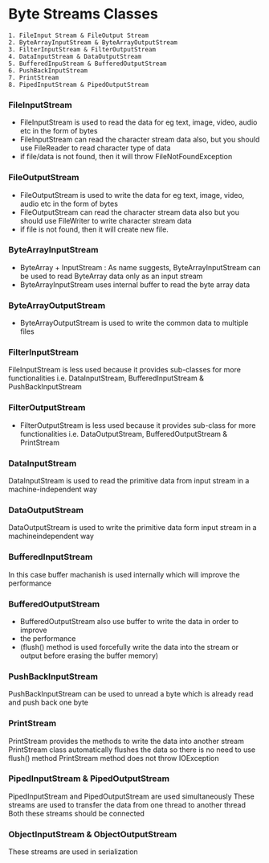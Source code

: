 # Byte Streams Classes 

	1. FileInput Stream & FileOutput Stream
	2. ByteArrayInputStream & ByteArrayOutputStream
	3. FilterInputStream & FilterOutputStream
	4. DataInputStream & DataOutputStream
	5. BufferedInpuStream & BufferedOutputStream
	6. PushBackInputStream
	7. PrintStream
	8. PipedInputStream & PipedOutputStream



### FileInputStream
- FileInputStream is used to read the data for eg text, image, video, audio etc in the form of bytes
- FileInputStream can read the character stream data also, but you should use FileReader to read character type of data
- if file/data is not found, then it will throw FileNotFoundException

### FileOutputStream
- FileOutputStream is used to write the data for eg text, image, video, audio etc in the form of bytes
- FileOutputStream can read the character stream data also but you should use FileWriter to write character stream data
- if file is not found, then it will create new file.

### ByteArrayInputStream
- ByteArray + InputStream : As name suggests, ByteArrayInputStream can be used to read ByteArray data only as an input stream
- ByteArrayInputStream uses internal buffer to read the byte array data

### ByteArrayOutputStream
- ByteArrayOutputStream is used to write the common data to multiple files

### FilterInputStream
FileInputStream is less used because it provides sub-classes for more functionalities i.e. DataInputStream, BufferedInputStream & PushBackInputStream

### FilterOutputStream
- FilterOutputStream is less used because it provides sub-class for more functionalities i.e. DataOutputStream, BufferedOutputStream & PrintStream

### DataInputStream
DataInputStream is used to read the primitive data from input stream in a machine-independent way

### DataOutputStream
DataOutputStream is used to write the primitive data form input stream in a machineindependent way

### BufferedInputStream
In this case buffer machanish is used internally which will improve the performance

### BufferedOutputStream
- BufferedOutputStream also use buffer to write the data in order to improve 
- the performance
- (flush() method is used forcefully write the data into the stream or output before erasing the buffer memory)

### PushBackInputStream
PushBackInputStream can be used to unread a byte which is already read and push back one byte

### PrintStream
PrintStream provides the methods to write the data into another stream
PrintStream class automatically flushes the data so there is no need to use flush() method
PrintStream method does not throw IOException

### PipedInputStream & PipedOutputStream
PipedInputStream and PipedOutputStream are used simultaneously
These streams are used to transfer the data from one thread to another thread
Both these streams should be connected

### ObjectInputStream & ObjectOutputStream
These streams are used in serialization



